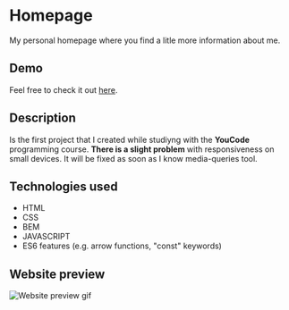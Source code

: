 # Homepage 
My personal homepage where you find a litle more information about me.

## Demo
Feel free to check it out [here](https://hitymek.github.io/Homepage/).

## Description
Is the first project that I created while studiyng with the **YouCode** programming course.
**There is a slight problem** with responsiveness on small devices. It will be fixed as soon as I know media-queries tool.

## Technologies used
- HTML
- CSS
- BEM
- JAVASCRIPT
- ES6 features (e.g. arrow functions, "const" keywords)

## Website preview
![Website preview gif](images/preview.gif)